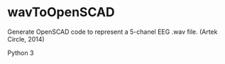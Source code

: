 wavToOpenSCAD
=============

Generate OpenSCAD code to represent a 5-chanel EEG .wav file. (Artek Circle, 2014)

Python 3

